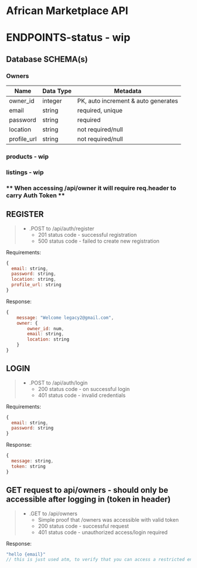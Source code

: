 # African Marketplace API
# ENDPOINTS-status - wip

## Database SCHEMA(s)
### Owners
Name | Data Type | Metadata
-------- | -------- | --------
owner_id | integer | PK, auto increment & auto generates
email | string | required, unique
password | string | required
location | string | not required/null
profile_url | string | not required/null

### products - wip
### listings - wip

### ** When accessing /api/owner it will require req.header to carry Auth Token **

## REGISTER
> - .POST to /api/auth/register
>   * 201 status code - successful registration
>   * 500 status code - failed to create new registration

Requirements:
```js
{
  email: string,
  password: string,
  location: string,
  profile_url: string
}
```
Response:
```js
{
    message: "Welcome legacy2@gmail.com",
    owner: {
        owner_id: num,
        email: string,
        location: string
    }
}
```

## LOGIN
> - .POST to /api/auth/login
>   * 200 status code - on successful login
>   * 401 status code - invalid credentials

Requirements:
```js
{
  email: string,
  password: string
}
```
Response:
```js
{
  message: string,
  token: string
}
```

## GET request to api/owners - should only be accessible after logging in (token in header)
> - .GET to /api/owners
>   * Simple proof that /owners was accessible with valid token
>   * 200 status code - successful request
>   * 401 status code - unauthorized access/login required

Response: 
```js
"hello {email}"
// this is just used atm, to verify that you can access a restricted endpoint using the correct token
```